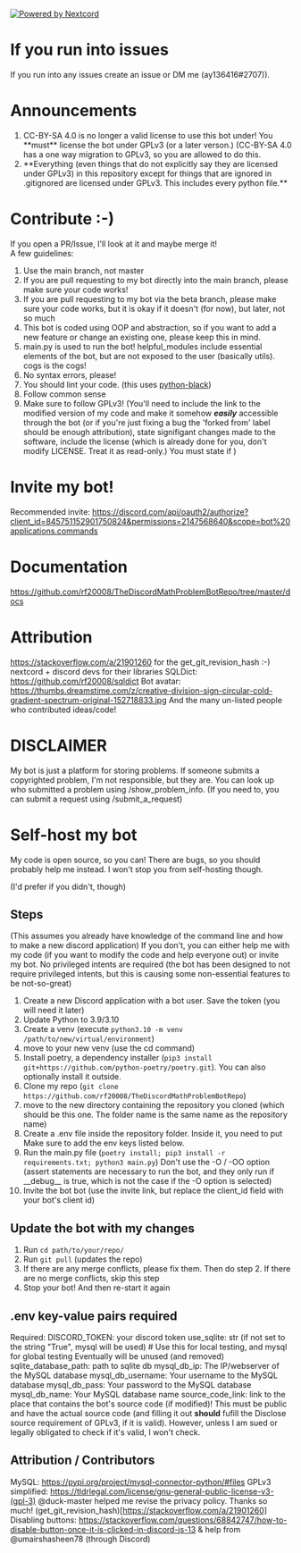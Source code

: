 [![Powered by Nextcord](https://custom-icon-badges.herokuapp.com/badge/-Powered%20by%20Nextcord-0d1620?logo=nextcord)](https://github.com/nextcord/nextcord "Powered by Nextcord Python API Wrapper")

# If you run into issues
If you run into any issues create an issue or DM me (ay136416#2707)). 

# Announcements

<ol>
<li> CC-BY-SA 4.0 is no longer a valid license to use this bot under! You **must** license the bot under GPLv3 (or a later verson.)
(CC-BY-SA 4.0 has a one way migration to GPLv3, so you are allowed to do this. </li>
<li> **Everything (even things that do not explicitly say they are licensed under GPLv3) in this repository except for things that are ignored in .gitignored are licensed under GPLv3. This includes every python file.** </li>
</ol>



# Contribute :-)

If you open a PR/Issue, I'll look at it and maybe merge it! <br>
A few guidelines:
1) Use the main branch, not master <br>
2) If you are pull requesting to my bot directly into the main branch, please make sure your code works! <br>
3) If you are pull requesting to my bot via the beta branch, please make sure your code works, but it is okay if it doesn't (for now), but later, not so much <br>
4) This bot is coded using OOP and abstraction, so if you want to add a new feature or change an existing one, please keep this in mind. <br>
5) main.py is used to run the bot! helpful_modules include essential elements of the bot, but are not exposed to the user (basically utils). cogs is the cogs!<br>
6) No syntax errors, please! <br>
7) You should lint your code. (this uses [python-black](https://pypi.org/project/black/)) <br>
8) Follow common sense <br>
9) Make sure to follow GPLv3! (You'll need to include the link to the modified version of my code and make it somehow __***easily***__ accessible through the bot (or if you're just fixing a bug the 'forked from' label should be enough attribution), state signifigant changes made to the software, include the license (which is already done for you, don't modify LICENSE. Treat it as read-only.) You must state if )
# Invite my bot!

Recommended invite: https://discord.com/api/oauth2/authorize?client_id=845751152901750824&permissions=2147568640&scope=bot%20applications.commands

# Documentation

https://github.com/rf20008/TheDiscordMathProblemBotRepo/tree/master/docs

# Attribution
https://stackoverflow.com/a/21901260 for the get_git_revision_hash :-)
nextcord + discord devs for their libraries
SQLDict: https://github.com/rf20008/sqldict
Bot avatar: https://thumbs.dreamstime.com/z/creative-division-sign-circular-cold-gradient-spectrum-original-152718833.jpg
And the many un-listed people who contributed ideas/code!

# DISCLAIMER

My bot is just a platform for storing problems. If someone submits a copyrighted problem, I'm not responsible, but they are. You can look up who submitted a problem using /show_problem_info.
(If you need to, you can submit a request using /submit_a_request)


# Self-host my bot
My code is open source, so you can! There are bugs, so you should probably help me instead. I won't stop you from self-hosting though.

(I'd prefer if you didn't, though)


## Steps
(This assumes you already have knowledge of the command line and how to make a new discord application)
If you don't, you can either help me with my code (if you want to modify the code and help everyone out) or invite my bot.
No privileged intents are required (the bot has been designed to not require privileged intents, but this is causing some non-essential features to be not-so-great)
1. Create a new Discord application with a bot user. Save the token (you will need it later)
2. Update Python to 3.9/3.10
3. Create a venv (execute ``python3.10 -m venv /path/to/new/virtual/environment``)
4. move to your new venv (use the cd command)
5. Install poetry, a dependency installer (``pip3 install git+https://github.com/python-poetry/poetry.git``). You can also optionally install it outside.
6. Clone my repo (``git clone https://github.com/rf20008/TheDiscordMathProblemBotRepo``)
7. move to the new directory containing the repository you cloned (which should be this one. The folder name is the same name as the repository name)
8. Create a .env file inside the repository folder. Inside it, you need to put 
Make sure to add the env keys listed below.
9. Run the main.py file (```poetry install; pip3 install -r requirements.txt; python3 main.py```) Don't use the -O / -OO option (assert statements are necessary to run the bot, and they only run if \_\_debug\_\_ is true, which is not the case if the -O option is selected)
10. Invite the bot bot (use the invite link, but replace the client_id field with your bot's client id)
## Update the bot with my changes

1. Run ``cd path/to/your/repo/``
2. Run ``git pull`` (updates the repo)
3. If there are any merge conflicts, please fix them. Then do step 2. If there are no merge conflicts, skip this step
4. Stop your bot! And then re-start it again


## .env key-value pairs required

Required:
DISCORD_TOKEN: your discord token
use_sqlite: str (if not set to the string "True", mysql will be used) # Use this for local testing, and mysql for global testing
Eventually will be unused (and removed)
sqlite_database_path: path to sqlite db
mysql_db_ip: The IP/webserver of the MySQL database
mysql_db_username: Your username to the MySQL database
mysql_db_pass: Your password to the MySQL database
mysql_db_name: Your MySQL database name
source_code_link: link to the place that contains the bot's source code (if modified)! This must be public and have the actual source code (and filling it out __should__ fufill the Disclose source requirement of GPLv3, if it is valid). However, unless I am sued or legally obligated to check if it's valid, I won't check.


## Attribution / Contributors

MySQL: https://pypi.org/project/mysql-connector-python/#files
GPLv3 simplified: https://tldrlegal.com/license/gnu-general-public-license-v3-(gpl-3)
@duck-master helped me revise the privacy policy. Thanks so much!
(get_git_revision_hash)[https://stackoverflow.com/a/21901260]
Disabling buttons: https://stackoverflow.com/questions/68842747/how-to-disable-button-once-it-is-clicked-in-discord-js-13 & help from @umairshasheen78 (through Discord)




